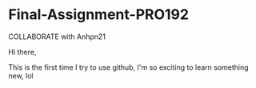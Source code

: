 # Final-Assignment-PRO192
COLLABORATE with Anhpn21

Hi there,

This is the first time I try to use github, I'm so exciting to learn something new, lol
